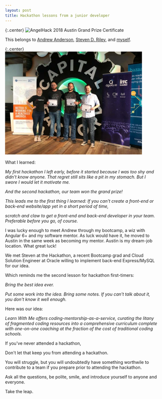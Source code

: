 ```yaml
---
layout: post
title: Hackathon lessons from a junior developer
---
```


{:.center}
<img src="/img/hackathon_certificate.png" alt="AngelHack 2018 Austin Grand Prize Certificate" style="width: 450px;"/>

This belongs to [Andrew Anderson](https://www.linkedin.com/in/andrew-anderson-63b264131/), [Steven D. Riley](https://www.linkedin.com/in/steven-riley-ab32661b/), and [myself](https://www.linkedin.com/in/andrewneidley/).

{:.center}
<img src="/img/hackathon.png" alt="AngelHack 2018 Austin Grand Prize Certificate" style="width: 450px;"/>

What I learned:

_My first hackathon I left early, before it started because I was too shy and didn't know anyone. That regret still sits like a pit in my stomach. But I swore I would let it motivate me._

_And the second hackathon, our team won the grand prize!_

_This leads me to the first thing I learned: If you can't create a front-end or back-end website/app yet in a short period of time,_

_scratch and claw to get a front-end and back-end developer in your team. Preferable before you go, of course._

I was lucky enough to meet Andrew through my bootcamp, a wiz with Angular 6+ and my software mentor. As luck would have it, he moved to Austin in the same week as becoming my mentor. Austin is my dream-job location. What great luck!

We met Steven at the Hackathon, a recent Bootcamp grad and Cloud Solution Engineer at Oracle willing to implement back-end Express/MySQL for our idea.

Which reminds me the second lesson for hackathon first-timers:

_Bring the best idea ever._

_Put some work into the idea. Bring some notes. If you can't talk about it, you don't know it well enough._

Here was our idea:

_Learn With Me offers coding-mentorship-as-a-service, curating the litany of fragmented coding resources into a comprehensive curriculum complete with one-on-one coaching at the fraction of the cost of traditional coding schools._

If you've never attended a hackathon,

Don't let that keep you from attending a hackathon.

You will struggle, but you will undoubtedly have something worthwile to contribute to a team if you prepare prior to attending the hackathon.

Ask all the questions, be polite, smile, and introduce yourself to anyone and everyone.

Take the leap.
